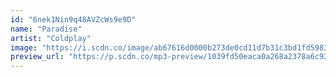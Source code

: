 ```yaml
---
id: "6nek1Nin9q48AVZcWs9e9D"
name: "Paradise"
artist: "Coldplay"
image: "https://i.scdn.co/image/ab67616d0000b273de0cd11d7b31c3bd1fd5983d"
preview_url: "https://p.scdn.co/mp3-preview/1039fd50eaca0a268a2378a6c9244bf85c8b961f"
---
```

